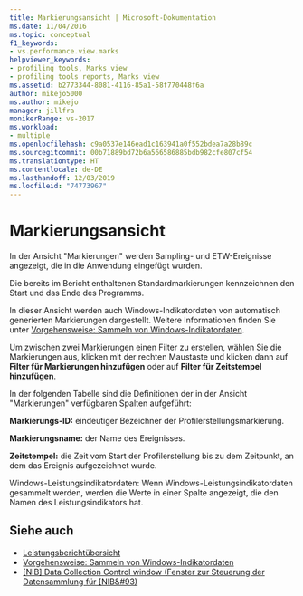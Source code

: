 ```yaml
---
title: Markierungsansicht | Microsoft-Dokumentation
ms.date: 11/04/2016
ms.topic: conceptual
f1_keywords:
- vs.performance.view.marks
helpviewer_keywords:
- profiling tools, Marks view
- profiling tools reports, Marks view
ms.assetid: b2773344-8081-4116-85a1-58f770448f6a
author: mikejo5000
ms.author: mikejo
manager: jillfra
monikerRange: vs-2017
ms.workload:
- multiple
ms.openlocfilehash: c9a0537e146ead1c163941a0f552bdea7a28b89c
ms.sourcegitcommit: 00b71889bd72b6a566586885bdb982cfe807cf54
ms.translationtype: HT
ms.contentlocale: de-DE
ms.lasthandoff: 12/03/2019
ms.locfileid: "74773967"
---
```

# <a name="marks-view"></a>Markierungsansicht
In der Ansicht "Markierungen" werden Sampling- und ETW-Ereignisse angezeigt, die in die Anwendung eingefügt wurden.

 Die bereits im Bericht enthaltenen Standardmarkierungen kennzeichnen den Start und das Ende des Programms.

 In dieser Ansicht werden auch Windows-Indikatordaten von automatisch generierten Markierungen dargestellt. Weitere Informationen finden Sie unter [Vorgehensweise: Sammeln von Windows-Indikatordaten](../profiling/how-to-collect-windows-counter-data.md).

 Um zwischen zwei Markierungen einen Filter zu erstellen, wählen Sie die Markierungen aus, klicken mit der rechten Maustaste und klicken dann auf **Filter für Markierungen hinzufügen** oder auf **Filter für Zeitstempel hinzufügen**.

 In der folgenden Tabelle sind die Definitionen der in der Ansicht "Markierungen" verfügbaren Spalten aufgeführt:

 **Markierungs-ID:** eindeutiger Bezeichner der Profilerstellungsmarkierung.

 **Markierungsname:** der Name des Ereignisses.

 **Zeitstempel:** die Zeit vom Start der Profilerstellung bis zu dem Zeitpunkt, an dem das Ereignis aufgezeichnet wurde.

 Windows-Leistungsindikatordaten: Wenn Windows-Leistungsindikatordaten gesammelt werden, werden die Werte in einer Spalte angezeigt, die den Namen des Leistungsindikators hat.

## <a name="see-also"></a>Siehe auch
- [Leistungsberichtübersicht](../profiling/performance-report-overview.md)
- [Vorgehensweise: Sammeln von Windows-Indikatordaten](../profiling/how-to-collect-windows-counter-data.md)
- [&#91;NIB&#93; Data Collection Control window (Fenster zur Steuerung der Datensammlung für &#91;NIB&#93)](https://msdn.microsoft.com/98d740d8-459f-4605-bf04-fb17aafaaa8f)
